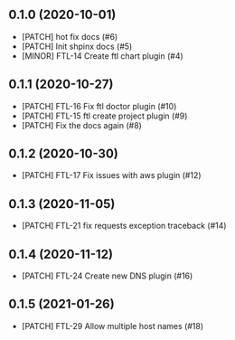 

0.1.0 (2020-10-01)
------------------
- [PATCH] hot fix docs (#6)
- [PATCH] Init shpinx docs (#5)
- [MINOR] FTL-14 Create ftl chart plugin (#4)


0.1.1 (2020-10-27)
------------------
- [PATCH] FTL-16 Fix ftl doctor plugin (#10)
- [PATCH] FTL-15 ftl create project plugin (#9)
- [PATCH] Fix the docs again (#8)


0.1.2 (2020-10-30)
------------------
- [PATCH] FTL-17 Fix issues with aws plugin (#12)


0.1.3 (2020-11-05)
------------------
- [PATCH] FTL-21 fix requests exception traceback (#14)


0.1.4 (2020-11-12)
------------------
- [PATCH] FTL-24 Create new DNS plugin (#16)


0.1.5 (2021-01-26)
------------------
- [PATCH] FTL-29 Allow multiple host names (#18)

